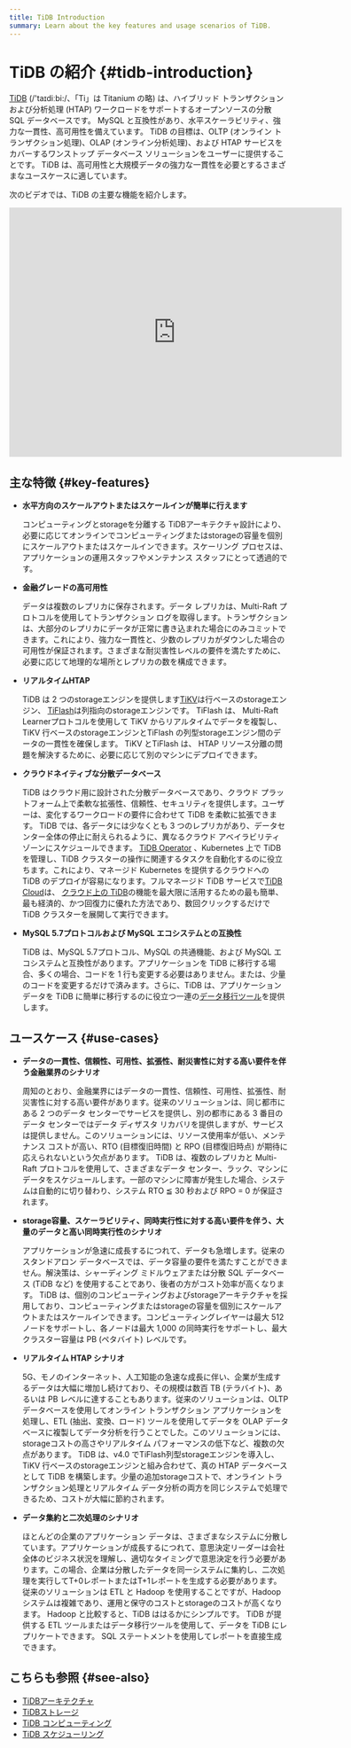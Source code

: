 ```yaml
---
title: TiDB Introduction
summary: Learn about the key features and usage scenarios of TiDB.
---
```


# TiDB の紹介 {#tidb-introduction}

<!-- Localization note for TiDB:

- English: use distributed SQL, and start to emphasize HTAP
- Chinese: can keep "NewSQL" and emphasize one-stop real-time HTAP ("一栈式实时 HTAP")
- Japanese: use NewSQL because it is well-recognized

-->

[<a href="https://github.com/pingcap/tidb">TiDB</a>](https://github.com/pingcap/tidb) (/&#39;taɪdiːbi:/、「Ti」は Titanium の略) は、ハイブリッド トランザクションおよび分析処理 (HTAP) ワークロードをサポートするオープンソースの分散 SQL データベースです。 MySQL と互換性があり、水平スケーラビリティ、強力な一貫性、高可用性を備えています。 TiDB の目標は、OLTP (オンライン トランザクション処理)、OLAP (オンライン分析処理)、および HTAP サービスをカバーするワンストップ データベース ソリューションをユーザーに提供することです。 TiDB は、高可用性と大規模データの強力な一貫性を必要とするさまざまなユースケースに適しています。

次のビデオでは、TiDB の主要な機能を紹介します。

<iframe width="600" height="450" src="https://www.youtube.com/embed/aWBNNPm21zg?enablejsapi=1" title="TiDB を選ぶ理由" frameborder="0" allow="accelerometer; autoplay; clipboard-write; encrypted-media; gyroscope; picture-in-picture" allowfullscreen></iframe>

## 主な特徴 {#key-features}

-   **水平方向のスケールアウトまたはスケールインが簡単に行えます**

    コンピューティングとstorageを分離する TiDBアーキテクチャ設計により、必要に応じてオンラインでコンピューティングまたはstorageの容量を個別にスケールアウトまたはスケールインできます。スケーリング プロセスは、アプリケーションの運用スタッフやメンテナンス スタッフにとって透過的です。

-   **金融グレードの高可用性**

    データは複数のレプリカに保存されます。データ レプリカは、Multi-Raft プロトコルを使用してトランザクション ログを取得します。トランザクションは、大部分のレプリカにデータが正常に書き込まれた場合にのみコミットできます。これにより、強力な一貫性と、少数のレプリカがダウンした場合の可用性が保証されます。さまざまな耐災害性レベルの要件を満たすために、必要に応じて地理的な場所とレプリカの数を構成できます。

-   **リアルタイムHTAP**

    TiDB は 2 つのstorageエンジンを提供します[<a href="/tikv-overview.md">TiKV</a>](/tikv-overview.md)は行ベースのstorageエンジン、 [<a href="/tiflash/tiflash-overview.md">TiFlash</a>](/tiflash/tiflash-overview.md)は列指向のstorageエンジンです。 TiFlash は、 Multi-Raft Learnerプロトコルを使用して TiKV からリアルタイムでデータを複製し、TiKV 行ベースのstorageエンジンとTiFlash の列型storageエンジン間のデータの一貫性を確保します。 TiKV とTiFlash は、 HTAP リソース分離の問題を解決するために、必要に応じて別のマシンにデプロイできます。

-   **クラウドネイティブな分散データベース**

    TiDB はクラウド用に設計された分散データベースであり、クラウド プラットフォーム上で柔軟な拡張性、信頼性、セキュリティを提供します。ユーザーは、変化するワークロードの要件に合わせて TiDB を柔軟に拡張できます。 TiDB では、各データには少なくとも 3 つのレプリカがあり、データセンター全体の停止に耐えられるように、異なるクラウド アベイラビリティ ゾーンにスケジュールできます。 [<a href="https://docs.pingcap.com/tidb-in-kubernetes/stable/tidb-operator-overview">TiDB Operator</a>](https://docs.pingcap.com/tidb-in-kubernetes/stable/tidb-operator-overview) 、Kubernetes 上で TiDB を管理し、TiDB クラスターの操作に関連するタスクを自動化するのに役立ちます。これにより、マネージド Kubernetes を提供するクラウドへの TiDB のデプロイが容易になります。フルマネージド TiDB サービスで[<a href="https://pingcap.com/tidb-cloud/">TiDB Cloud</a>](https://pingcap.com/tidb-cloud/)は、 [<a href="https://docs.pingcap.com/tidbcloud/">クラウド上の TiDB</a>](https://docs.pingcap.com/tidbcloud/)の機能を最大限に活用するための最も簡単、最も経済的、かつ回復力に優れた方法であり、数回クリックするだけで TiDB クラスターを展開して実行できます。

-   **MySQL 5.7プロトコルおよび MySQL エコシステムとの互換性**

    TiDB は、MySQL 5.7プロトコル、MySQL の共通機能、および MySQL エコシステムと互換性があります。アプリケーションを TiDB に移行する場合、多くの場合、コードを 1 行も変更する必要はありません。または、少量のコードを変更するだけで済みます。さらに、TiDB は、アプリケーション データを TiDB に簡単に移行するのに役立つ一連の[<a href="/ecosystem-tool-user-guide.md">データ移行ツール</a>](/ecosystem-tool-user-guide.md)を提供します。

## ユースケース {#use-cases}

-   **データの一貫性、信頼性、可用性、拡張性、耐災害性に対する高い要件を伴う金融業界のシナリオ**

    周知のとおり、金融業界にはデータの一貫性、信頼性、可用性、拡張性、耐災害性に対する高い要件があります。従来のソリューションは、同じ都市にある 2 つのデータ センターでサービスを提供し、別の都市にある 3 番目のデータ センターではデータ ディザスタ リカバリを提供しますが、サービスは提供しません。このソリューションには、リソース使用率が低い、メンテナンス コストが高い、RTO (目標復旧時間) と RPO (目標復旧時点) が期待に応えられないという欠点があります。 TiDB は、複数のレプリカと Multi-Raft プロトコルを使用して、さまざまなデータ センター、ラック、マシンにデータをスケジュールします。一部のマシンに障害が発生した場合、システムは自動的に切り替わり、システム RTO ≦ 30 秒および RPO = 0 が保証されます。

-   **storage容量、スケーラビリティ、同時実行性に対する高い要件を伴う、大量のデータと高い同時実行性のシナリオ**

    アプリケーションが急速に成長するにつれて、データも急増します。従来のスタンドアロン データベースでは、データ容量の要件を満たすことができません。解決策は、シャーディング ミドルウェアまたは分散 SQL データベース (TiDB など) を使用することであり、後者の方がコスト効率が高くなります。 TiDB は、個別のコンピューティングおよびstorageアーキテクチャを採用しており、コンピューティングまたはstorageの容量を個別にスケールアウトまたはスケールインできます。コンピューティングレイヤーは最大 512 ノードをサポートし、各ノードは最大 1,000 の同時実行をサポートし、最大クラスター容量は PB (ペタバイト) レベルです。

-   **リアルタイム HTAP シナリオ**

    5G、モノのインターネット、人工知能の急速な成長に伴い、企業が生成するデータは大幅に増加し続けており、その規模は数百 TB (テラバイト)、あるいは PB レベルに達することもあります。従来のソリューションは、OLTP データベースを使用してオンライン トランザクション アプリケーションを処理し、ETL (抽出、変換、ロード) ツールを使用してデータを OLAP データベースに複製してデータ分析を行うことでした。このソリューションには、storageコストの高さやリアルタイム パフォーマンスの低下など、複数の欠点があります。 TiDB は、v4.0 でTiFlash列型storageエンジンを導入し、TiKV 行ベースのstorageエンジンと組み合わせて、真の HTAP データベースとして TiDB を構築します。少量の追加storageコストで、オンライン トランザクション処理とリアルタイム データ分析の両方を同じシステムで処理できるため、コストが大幅に節約されます。

-   **データ集約と二次処理のシナリオ**

    ほとんどの企業のアプリケーション データは、さまざまなシステムに分散しています。アプリケーションが成長するにつれて、意思決定リーダーは会社全体のビジネス状況を理解し、適切なタイミングで意思決定を行う必要があります。この場合、企業は分散したデータを同一システムに集約し、二次処理を実行してT+0レポートまたはT+1レポートを生成する必要があります。従来のソリューションは ETL と Hadoop を使用することですが、Hadoop システムは複雑であり、運用と保守のコストとstorageのコストが高くなります。 Hadoop と比較すると、TiDB ははるかにシンプルです。 TiDB が提供する ETL ツールまたはデータ移行ツールを使用して、データを TiDB にレプリケートできます。 SQL ステートメントを使用してレポートを直接生成できます。

## こちらも参照 {#see-also}

-   [<a href="/tidb-architecture.md">TiDBアーキテクチャ</a>](/tidb-architecture.md)
-   [<a href="/tidb-storage.md">TiDBストレージ</a>](/tidb-storage.md)
-   [<a href="/tidb-computing.md">TiDB コンピューティング</a>](/tidb-computing.md)
-   [<a href="/tidb-scheduling.md">TiDB スケジューリング</a>](/tidb-scheduling.md)
